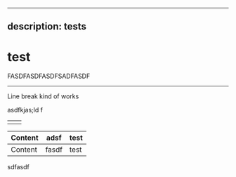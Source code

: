 ***

## description: tests

# test

FASDFASDFASDFSADFASDF

***

Line break kind of works

asdfkjas;ld f

|   |   |
| - | - |
|   |   |

| Content | adsf  | test |
| ------- | ----- | ---- |
| Content | fasdf | test |

sdfasdf
